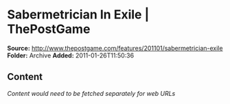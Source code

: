 # Sabermetrician In Exile | ThePostGame

**Source:** http://www.thepostgame.com/features/201101/sabermetrician-exile
**Folder:** Archive
**Added:** 2011-01-26T11:50:36




## Content
*Content would need to be fetched separately for web URLs*
